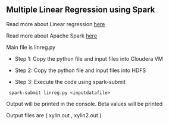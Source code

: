 ## Multiple Linear Regression using Spark

Read more about Linear regression [here](https://www.statisticshowto.datasciencecentral.com/probability-and-statistics/regression-analysis/find-a-linear-regression-equation/)

Read more about Apache Spark [here](https://spark.apache.org/)

Main file is linreg.py

- Step 1: Copy the python file and input files into Cloudera VM

- Step 2: Copy the python file and input files into HDFS
			
- Step 3: Execute the code using spark-submit 

```
 spark-submit linreg.py <inputdatafile>
```

Output will be printed in the console. Beta values will be printed

Output files are ( xylin.out , xylin2.out )



